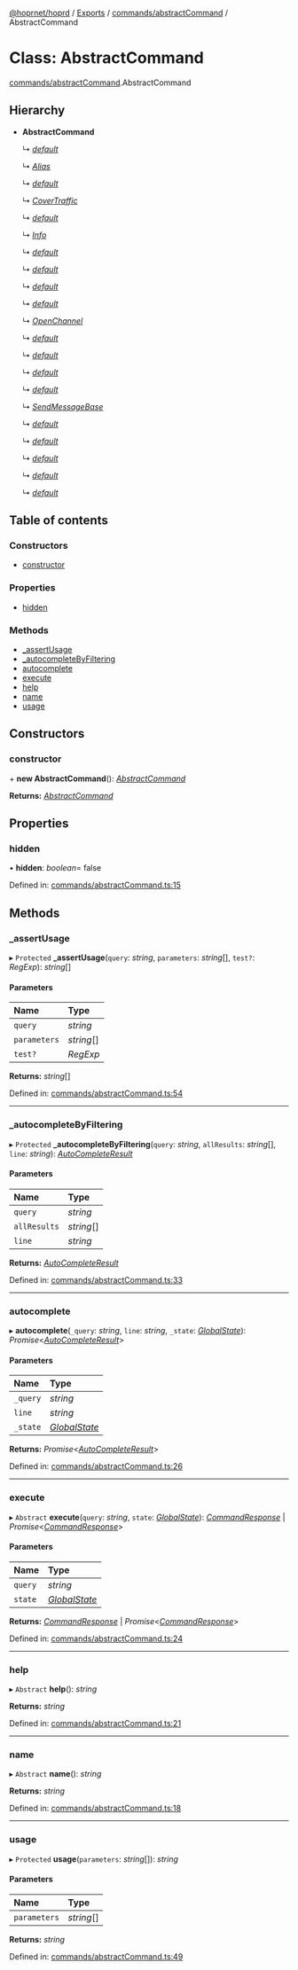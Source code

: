 [@hoprnet/hoprd](../README.md) / [Exports](../modules.md) / [commands/abstractCommand](../modules/commands_abstractcommand.md) / AbstractCommand

# Class: AbstractCommand

[commands/abstractCommand](../modules/commands_abstractcommand.md).AbstractCommand

## Hierarchy

- **AbstractCommand**

  ↳ [_default_](commands_addresses.default.md)

  ↳ [_Alias_](commands_alias.alias.md)

  ↳ [_default_](commands_closechannel.default.md)

  ↳ [_CoverTraffic_](commands_cover_traffic.covertraffic.md)

  ↳ [_default_](commands_fundchannel.default.md)

  ↳ [_Info_](commands_info.info.md)

  ↳ [_default_](commands_listcommands.default.md)

  ↳ [_default_](commands_listconnected.default.md)

  ↳ [_default_](commands_listconnectors.default.md)

  ↳ [_default_](commands_listopenchannels.default.md)

  ↳ [_OpenChannel_](commands_openchannel.openchannel.md)

  ↳ [_default_](commands_ping.default.md)

  ↳ [_default_](commands_printaddress.default.md)

  ↳ [_default_](commands_printbalance.default.md)

  ↳ [_default_](commands_redeemtickets.default.md)

  ↳ [_SendMessageBase_](commands_sendmessage.sendmessagebase.md)

  ↳ [_default_](commands_settings.default.md)

  ↳ [_default_](commands_stopnode.default.md)

  ↳ [_default_](commands_tickets.default.md)

  ↳ [_default_](commands_version.default.md)

  ↳ [_default_](commands_withdraw.default.md)

## Table of contents

### Constructors

- [constructor](commands_abstractcommand.abstractcommand.md#constructor)

### Properties

- [hidden](commands_abstractcommand.abstractcommand.md#hidden)

### Methods

- [\_assertUsage](commands_abstractcommand.abstractcommand.md#_assertusage)
- [\_autocompleteByFiltering](commands_abstractcommand.abstractcommand.md#_autocompletebyfiltering)
- [autocomplete](commands_abstractcommand.abstractcommand.md#autocomplete)
- [execute](commands_abstractcommand.abstractcommand.md#execute)
- [help](commands_abstractcommand.abstractcommand.md#help)
- [name](commands_abstractcommand.abstractcommand.md#name)
- [usage](commands_abstractcommand.abstractcommand.md#usage)

## Constructors

### constructor

\+ **new AbstractCommand**(): [_AbstractCommand_](commands_abstractcommand.abstractcommand.md)

**Returns:** [_AbstractCommand_](commands_abstractcommand.abstractcommand.md)

## Properties

### hidden

• **hidden**: _boolean_= false

Defined in: [commands/abstractCommand.ts:15](https://github.com/hoprnet/hoprnet/blob/448a47a/packages/hoprd/src/commands/abstractCommand.ts#L15)

## Methods

### \_assertUsage

▸ `Protected` **\_assertUsage**(`query`: _string_, `parameters`: _string_[], `test?`: _RegExp_): _string_[]

#### Parameters

| Name         | Type       |
| :----------- | :--------- |
| `query`      | _string_   |
| `parameters` | _string_[] |
| `test?`      | _RegExp_   |

**Returns:** _string_[]

Defined in: [commands/abstractCommand.ts:54](https://github.com/hoprnet/hoprnet/blob/448a47a/packages/hoprd/src/commands/abstractCommand.ts#L54)

---

### \_autocompleteByFiltering

▸ `Protected` **\_autocompleteByFiltering**(`query`: _string_, `allResults`: _string_[], `line`: _string_): [_AutoCompleteResult_](../modules/commands_abstractcommand.md#autocompleteresult)

#### Parameters

| Name         | Type       |
| :----------- | :--------- |
| `query`      | _string_   |
| `allResults` | _string_[] |
| `line`       | _string_   |

**Returns:** [_AutoCompleteResult_](../modules/commands_abstractcommand.md#autocompleteresult)

Defined in: [commands/abstractCommand.ts:33](https://github.com/hoprnet/hoprnet/blob/448a47a/packages/hoprd/src/commands/abstractCommand.ts#L33)

---

### autocomplete

▸ **autocomplete**(`_query`: _string_, `line`: _string_, `_state`: [_GlobalState_](../modules/commands_abstractcommand.md#globalstate)): _Promise_<[_AutoCompleteResult_](../modules/commands_abstractcommand.md#autocompleteresult)\>

#### Parameters

| Name     | Type                                                                |
| :------- | :------------------------------------------------------------------ |
| `_query` | _string_                                                            |
| `line`   | _string_                                                            |
| `_state` | [_GlobalState_](../modules/commands_abstractcommand.md#globalstate) |

**Returns:** _Promise_<[_AutoCompleteResult_](../modules/commands_abstractcommand.md#autocompleteresult)\>

Defined in: [commands/abstractCommand.ts:26](https://github.com/hoprnet/hoprnet/blob/448a47a/packages/hoprd/src/commands/abstractCommand.ts#L26)

---

### execute

▸ `Abstract` **execute**(`query`: _string_, `state`: [_GlobalState_](../modules/commands_abstractcommand.md#globalstate)): [_CommandResponse_](../modules/commands_abstractcommand.md#commandresponse) \| _Promise_<[_CommandResponse_](../modules/commands_abstractcommand.md#commandresponse)\>

#### Parameters

| Name    | Type                                                                |
| :------ | :------------------------------------------------------------------ |
| `query` | _string_                                                            |
| `state` | [_GlobalState_](../modules/commands_abstractcommand.md#globalstate) |

**Returns:** [_CommandResponse_](../modules/commands_abstractcommand.md#commandresponse) \| _Promise_<[_CommandResponse_](../modules/commands_abstractcommand.md#commandresponse)\>

Defined in: [commands/abstractCommand.ts:24](https://github.com/hoprnet/hoprnet/blob/448a47a/packages/hoprd/src/commands/abstractCommand.ts#L24)

---

### help

▸ `Abstract` **help**(): _string_

**Returns:** _string_

Defined in: [commands/abstractCommand.ts:21](https://github.com/hoprnet/hoprnet/blob/448a47a/packages/hoprd/src/commands/abstractCommand.ts#L21)

---

### name

▸ `Abstract` **name**(): _string_

**Returns:** _string_

Defined in: [commands/abstractCommand.ts:18](https://github.com/hoprnet/hoprnet/blob/448a47a/packages/hoprd/src/commands/abstractCommand.ts#L18)

---

### usage

▸ `Protected` **usage**(`parameters`: _string_[]): _string_

#### Parameters

| Name         | Type       |
| :----------- | :--------- |
| `parameters` | _string_[] |

**Returns:** _string_

Defined in: [commands/abstractCommand.ts:49](https://github.com/hoprnet/hoprnet/blob/448a47a/packages/hoprd/src/commands/abstractCommand.ts#L49)
